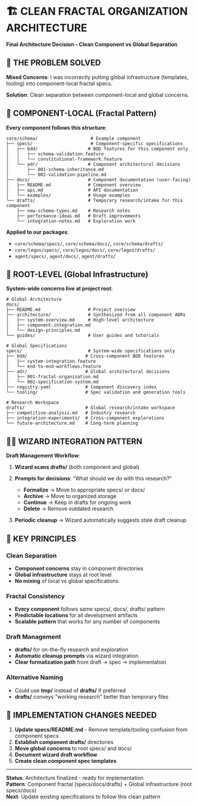 # 🏗️ CLEAN FRACTAL ORGANIZATION ARCHITECTURE

**Final Architecture Decision - Clean Component vs Global Separation**

## 🎯 THE PROBLEM SOLVED

**Mixed Concerns**: I was incorrectly putting global infrastructure (templates, tooling) into component-local fractal specs.

**Solution**: Clean separation between component-local and global concerns.

## 📁 COMPONENT-LOCAL (Fractal Pattern)

**Every component follows this structure**:

```
core/schema/                    # Example component
├── specs/                      # Component-specific specifications
│   ├── bdd/                   # BDD features for this component only
│   │   ├── schema-validation.feature
│   │   └── constitutional-framework.feature
│   └── adr/                   # Component architectural decisions
│       ├── 001-schema-inheritance.md
│       └── 002-validation-pipeline.md
├── docs/                      # Component documentation (user-facing)
│   ├── README.md              # Component overview
│   ├── api.md                 # API documentation
│   └── examples/              # Usage examples
└── drafts/                    # Temporary research/intake for this component
    ├── new-schema-types.md    # Research notes
    ├── performance-ideas.md   # Draft improvements
    └── integration-notes.md   # Exploration work
```

**Applied to our packages**:
- `core/schema/specs/`, `core/schema/docs/`, `core/schema/drafts/`
- `core/legos/specs/`, `core/legos/docs/`, `core/legos/drafts/`
- `agent/specs/`, `agent/docs/`, `agent/drafts/`

## 📁 ROOT-LEVEL (Global Infrastructure)

**System-wide concerns live at project root**:

```
# Global Architecture
docs/
├── README.md                  # Project overview
├── architecture/              # Synthesized from all component ADRs
│   ├── system-overview.md     # High-level architecture
│   ├── component-integration.md
│   └── design-principles.md
└── guides/                    # User guides and tutorials

# Global Specifications  
specs/                         # System-wide specifications only
├── bdd/                      # Cross-component BDD features
│   ├── system-integration.feature
│   └── end-to-end-workflows.feature
├── adr/                      # Global architectural decisions
│   ├── 001-fractal-organization.md
│   └── 002-specification-system.md
├── registry.yaml             # Component discovery index
└── tooling/                  # Spec validation and generation tools

# Research Workspace
drafts/                       # Global research/intake workspace
├── competitive-analysis.md   # Industry research
├── integration-experiments/  # Cross-component explorations
└── future-architecture.md    # Long-term planning
```

## 🧙‍♂️ WIZARD INTEGRATION PATTERN

**Draft Management Workflow**:

1. **Wizard scans drafts/** (both component and global)
2. **Prompts for decisions**: "What should we do with this research?"
   - **Formalize** → Move to appropriate specs/ or docs/
   - **Archive** → Move to organized storage
   - **Continue** → Keep in drafts for ongoing work
   - **Delete** → Remove outdated research

3. **Periodic cleanup** → Wizard automatically suggests stale draft cleanup

## 🎯 KEY PRINCIPLES

### Clean Separation
- **Component concerns** stay in component directories
- **Global infrastructure** stays at root level
- **No mixing** of local vs global specifications

### Fractal Consistency  
- **Every component** follows same specs/, docs/, drafts/ pattern
- **Predictable locations** for all development artifacts
- **Scalable pattern** that works for any number of components

### Draft Management
- **drafts/** for on-the-fly research and exploration
- **Automatic cleanup prompts** via wizard integration
- **Clear formalization path** from draft → spec → implementation

### Alternative Naming
- Could use **tmp/** instead of **drafts/** if preferred
- **drafts/** conveys "working research" better than temporary files

## 🔧 IMPLEMENTATION CHANGES NEEDED

1. **Update specs/README.md** - Remove template/tooling confusion from component specs
2. **Establish component drafts/** directories  
3. **Move global concerns** to root specs/ and docs/
4. **Document wizard draft workflow**
5. **Create clean component spec templates**

---

**Status**: Architecture finalized - ready for implementation  
**Pattern**: Component fractal (specs/docs/drafts) + Global infrastructure (root specs/docs)  
**Next**: Update existing specifications to follow this clean pattern